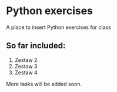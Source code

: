 # Python exercises
A place to insert Python exercises for class

## So far included:
1. Zestaw 2
2. Zestaw 3
3. Zestaw 4

More tasks will be added soon.
